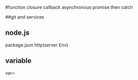 #function
 closure
callback
asynchronous
promise
then catch

##git and services

## node.js 
package.json
http(server Env)
## variable
var=

